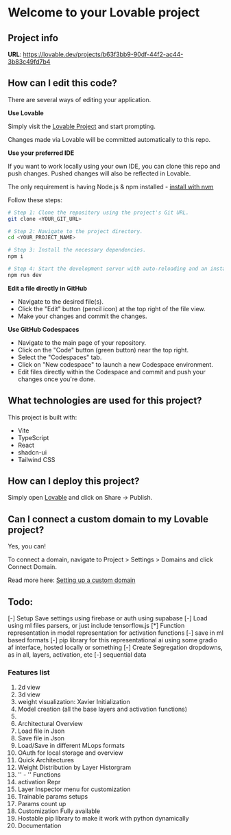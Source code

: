 # Welcome to your Lovable project

## Project info

**URL**: https://lovable.dev/projects/b63f3bb9-90df-44f2-ac44-3b83c49fd7b4

## How can I edit this code?

There are several ways of editing your application.

**Use Lovable**

Simply visit the [Lovable Project](https://lovable.dev/projects/b63f3bb9-90df-44f2-ac44-3b83c49fd7b4) and start prompting.

Changes made via Lovable will be committed automatically to this repo.

**Use your preferred IDE**

If you want to work locally using your own IDE, you can clone this repo and push changes. Pushed changes will also be reflected in Lovable.

The only requirement is having Node.js & npm installed - [install with nvm](https://github.com/nvm-sh/nvm#installing-and-updating)

Follow these steps:

```sh
# Step 1: Clone the repository using the project's Git URL.
git clone <YOUR_GIT_URL>

# Step 2: Navigate to the project directory.
cd <YOUR_PROJECT_NAME>

# Step 3: Install the necessary dependencies.
npm i

# Step 4: Start the development server with auto-reloading and an instant preview.
npm run dev
```

**Edit a file directly in GitHub**

- Navigate to the desired file(s).
- Click the "Edit" button (pencil icon) at the top right of the file view.
- Make your changes and commit the changes.

**Use GitHub Codespaces**

- Navigate to the main page of your repository.
- Click on the "Code" button (green button) near the top right.
- Select the "Codespaces" tab.
- Click on "New codespace" to launch a new Codespace environment.
- Edit files directly within the Codespace and commit and push your changes once you're done.

## What technologies are used for this project?

This project is built with:

- Vite
- TypeScript
- React
- shadcn-ui
- Tailwind CSS

## How can I deploy this project?

Simply open [Lovable](https://lovable.dev/projects/b63f3bb9-90df-44f2-ac44-3b83c49fd7b4) and click on Share -> Publish.

## Can I connect a custom domain to my Lovable project?

Yes, you can!

To connect a domain, navigate to Project > Settings > Domains and click Connect Domain.

Read more here: [Setting up a custom domain](https://docs.lovable.dev/tips-tricks/custom-domain#step-by-step-guide)

## Todo:
[-] Setup Save settings using firebase or auth using supabase
[-] Load using ml files parsers, or just include tensorflow.js 
[*] Function representation in model representation for activation functions 
[-] save in ml based formats
[-] pip library for this representational ai using some gradio af interface, hosted locally or something
[-] Create Segregation dropdowns, as in all, layers, activation, etc
[-] sequential data
### Features list 
1. 2d view
2. 3d view 
3. weight visualization: Xavier Initialization
4. Model creation (all the base layers and activation functions)
5. 
6. Architectural Overview
7. Load file in Json 
8. Save file in Json 
9. Load/Save in different MLops formats
10. OAuth for local storage and overview 
11. Quick Architectures  
12. Weight Distribution by Layer Historgram
13. '' - '' Functions 
14. activation Repr 
15. Layer Inspector menu for customization
16. Trainable params setups
17. Params count up  
18. Customization Fully available
19. Hostable pip library to make it work with python dynamically
20. Documentation
